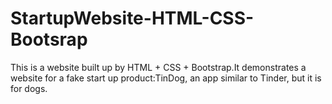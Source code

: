 # StartupWebsite-HTML-CSS-Bootsrap
This is a website built up by HTML + CSS + Bootstrap.It demonstrates a website for a fake start up product:TinDog, an app similar to Tinder, but it is for dogs.
